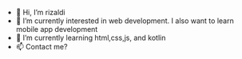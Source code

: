 - 👋 Hi, I’m rizaldi
- 👀 I’m currently interested in web development. I also want to learn mobile app development
- 🌱 I’m currently learning html,css,js, and kotlin
- 📫 Contact me?

<!---
rizaldinur/rizaldinur is a ✨ special ✨ repository because its `README.md` (this file) appears on your GitHub profile.
You can click the Preview link to take a look at your changes.
--->
